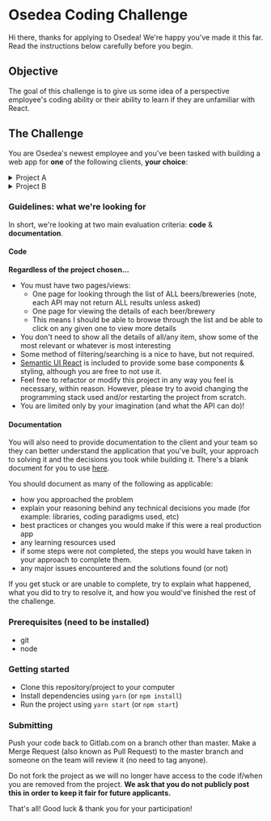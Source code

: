 # Osedea Coding Challenge

Hi there, thanks for applying to Osedea! We're happy you've made it this far. Read the instructions below carefully before you begin.

## Objective

The goal of this challenge is to give us some idea of a perspective employee's coding ability or their ability to learn if they are unfamiliar with React.

## The Challenge

You are Osedea's newest employee and you've been tasked with building a web app for **one** of the following clients, **your choice**:

<details>
<summary>Project A</summary>

The client wants to create a web app that allows users to browse and view breweries. They have proposed using [this API](https://www.openbrewerydb.org/).

</details>


<details>
<summary>Project B</summary>

The client wants to create a web app that allows users to browse and view beer. They have proposed using [this API](https://punkapi.com/documentation/v2).

</details>

### Guidelines: what we're looking for

In short, we're looking at two main evaluation criteria: **code** & **documentation**.

#### Code

**Regardless of the project chosen...**
- You must have two pages/views:
    - One page for looking through the list of ALL beers/breweries (note, each API may not return ALL results unless asked)
    - One page for viewing the details of each beer/brewery
    - This means I should be able to browse through the list and be able to click on any given one to view more details
- You don't need to show all the details of all/any item, show some of the most relevant or whatever is most interesting
- Some method of filtering/searching is a nice to have, but not required.
- [Semantic UI React](https://react.semantic-ui.com/) is included to provide some base components & styling, although you are free to not use it.
- Feel free to refactor or modify this project in any way you feel is necessary, within reason. However, please try to avoid changing the programming stack used and/or restarting the project from scratch.
- You are limited only by your imagination (and what the API can do)!

#### Documentation

You will also need to provide documentation to the client and your team so they can better understand the application that you've built, your approach to solving it and the decisions you took while building it. There's a blank document for you to use [here](./docs/Submission.md).

You should document as many of the following as applicable:
- how you approached the problem
- explain your reasoning behind any technical decisions you made (for example: libraries, coding paradigms used, etc)
- best practices or changes you would make if this were a real production app
- any learning resources used
- if some steps were not completed, the steps you would have taken in your approach to complete them.
- any major issues encountered and the solutions found (or not)

If you get stuck or are unable to complete, try to explain what happened, what you did to try to resolve it, and how you would've finished the rest of the challenge.

### Prerequisites (need to be installed)

  - git
  - node

### Getting started

  - Clone this repository/project to your computer
  - Install dependencies using `yarn` (or `npm install`)
  - Run the project using `yarn start` (or `npm start`)

### Submitting

Push your code back to Gitlab.com on a branch other than master. Make a Merge Request (also known as Pull Request) to the master branch and someone on the team will review it (no need to tag anyone).

Do not fork the project as we will no longer have access to the code if/when you are removed from the project. **We ask that you do not publicly post this in order to keep it fair for future applicants.**

That's all! Good luck & thank you for your participation!
